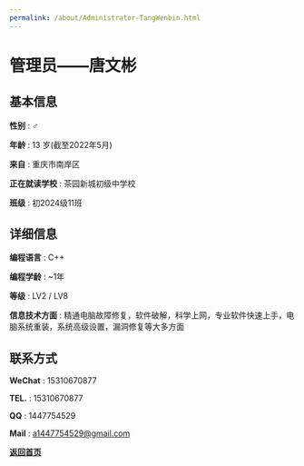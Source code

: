 ```yaml
---
permalink: /about/Administrator-TangWenbin.html
---
```


# 管理员——唐文彬

## 基本信息

**性别** : ♂

**年龄** : 13 岁(截至2022年5月)

**来自** : 重庆市南岸区

**正在就读学校** : 茶园新城初级中学校

**班级** : 初2024级11班

## 详细信息

**编程语言** : C++

**编程学龄** : ~1年

**等级** : LV2 / LV8

**信息技术方面** : 精通电脑故障修复，软件破解，科学上网，专业软件快速上手，电脑系统重装，系统高级设置，漏洞修复等大多方面

## 联系方式

**WeChat** : 15310670877

**TEL.** : 15310670877

**QQ** : 1447754529

**Mail** : a1447754529@gmail.com

**[返回首页](https://corestudi0.github.io)**
